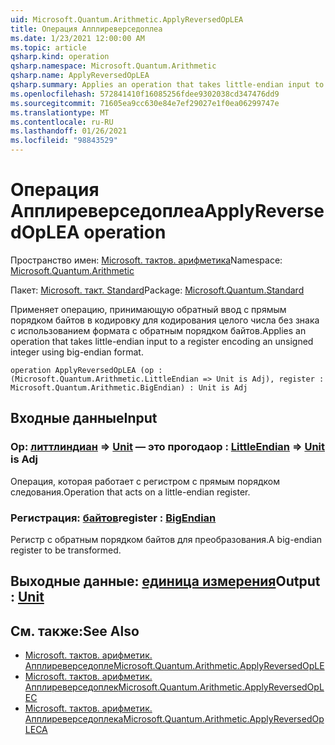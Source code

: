```yaml
---
uid: Microsoft.Quantum.Arithmetic.ApplyReversedOpLEA
title: Операция Апплиреверседоплеа
ms.date: 1/23/2021 12:00:00 AM
ms.topic: article
qsharp.kind: operation
qsharp.namespace: Microsoft.Quantum.Arithmetic
qsharp.name: ApplyReversedOpLEA
qsharp.summary: Applies an operation that takes little-endian input to a register encoding an unsigned integer using big-endian format.
ms.openlocfilehash: 572841410f16085256fdee9302038cd347476dd9
ms.sourcegitcommit: 71605ea9cc630e84e7ef29027e1f0ea06299747e
ms.translationtype: MT
ms.contentlocale: ru-RU
ms.lasthandoff: 01/26/2021
ms.locfileid: "98843529"
---
```

# <a name="applyreversedoplea-operation"></a><span data-ttu-id="af228-102">Операция Апплиреверседоплеа</span><span class="sxs-lookup"><span data-stu-id="af228-102">ApplyReversedOpLEA operation</span></span>

<span data-ttu-id="af228-103">Пространство имен: [Microsoft. тактов. арифметика](xref:Microsoft.Quantum.Arithmetic)</span><span class="sxs-lookup"><span data-stu-id="af228-103">Namespace: [Microsoft.Quantum.Arithmetic](xref:Microsoft.Quantum.Arithmetic)</span></span>

<span data-ttu-id="af228-104">Пакет: [Microsoft. такт. Standard](https://nuget.org/packages/Microsoft.Quantum.Standard)</span><span class="sxs-lookup"><span data-stu-id="af228-104">Package: [Microsoft.Quantum.Standard](https://nuget.org/packages/Microsoft.Quantum.Standard)</span></span>


<span data-ttu-id="af228-105">Применяет операцию, принимающую обратный ввод с прямым порядком байтов в кодировку для кодирования целого числа без знака с использованием формата с обратным порядком байтов.</span><span class="sxs-lookup"><span data-stu-id="af228-105">Applies an operation that takes little-endian input to a register encoding an unsigned integer using big-endian format.</span></span>

```qsharp
operation ApplyReversedOpLEA (op : (Microsoft.Quantum.Arithmetic.LittleEndian => Unit is Adj), register : Microsoft.Quantum.Arithmetic.BigEndian) : Unit is Adj
```


## <a name="input"></a><span data-ttu-id="af228-106">Входные данные</span><span class="sxs-lookup"><span data-stu-id="af228-106">Input</span></span>

### <a name="op--littleendian--unit--is-adj"></a><span data-ttu-id="af228-107">Op: [литтлиндиан](xref:Microsoft.Quantum.Arithmetic.LittleEndian) => [Unit](xref:microsoft.quantum.lang-ref.unit)  — это прогода</span><span class="sxs-lookup"><span data-stu-id="af228-107">op : [LittleEndian](xref:Microsoft.Quantum.Arithmetic.LittleEndian) => [Unit](xref:microsoft.quantum.lang-ref.unit)  is Adj</span></span>

<span data-ttu-id="af228-108">Операция, которая работает с регистром с прямым порядком следования.</span><span class="sxs-lookup"><span data-stu-id="af228-108">Operation that acts on a little-endian register.</span></span>


### <a name="register--bigendian"></a><span data-ttu-id="af228-109">Регистрация: [байтов](xref:Microsoft.Quantum.Arithmetic.BigEndian)</span><span class="sxs-lookup"><span data-stu-id="af228-109">register : [BigEndian](xref:Microsoft.Quantum.Arithmetic.BigEndian)</span></span>

<span data-ttu-id="af228-110">Регистр с обратным порядком байтов для преобразования.</span><span class="sxs-lookup"><span data-stu-id="af228-110">A big-endian register to be transformed.</span></span>



## <a name="output--unit"></a><span data-ttu-id="af228-111">Выходные данные: [единица измерения](xref:microsoft.quantum.lang-ref.unit)</span><span class="sxs-lookup"><span data-stu-id="af228-111">Output : [Unit](xref:microsoft.quantum.lang-ref.unit)</span></span>



## <a name="see-also"></a><span data-ttu-id="af228-112">См. также:</span><span class="sxs-lookup"><span data-stu-id="af228-112">See Also</span></span>

- [<span data-ttu-id="af228-113">Microsoft. тактов. арифметик. Апплиреверседопле</span><span class="sxs-lookup"><span data-stu-id="af228-113">Microsoft.Quantum.Arithmetic.ApplyReversedOpLE</span></span>](xref:Microsoft.Quantum.Arithmetic.ApplyReversedOpLE)
- [<span data-ttu-id="af228-114">Microsoft. тактов. арифметик. Апплиреверседоплек</span><span class="sxs-lookup"><span data-stu-id="af228-114">Microsoft.Quantum.Arithmetic.ApplyReversedOpLEC</span></span>](xref:Microsoft.Quantum.Arithmetic.ApplyReversedOpLEC)
- [<span data-ttu-id="af228-115">Microsoft. тактов. арифметик. Апплиреверседоплека</span><span class="sxs-lookup"><span data-stu-id="af228-115">Microsoft.Quantum.Arithmetic.ApplyReversedOpLECA</span></span>](xref:Microsoft.Quantum.Arithmetic.ApplyReversedOpLECA)